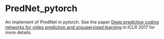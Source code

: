 # PredNet_pytorch

An implement of PredNet in pytorch. See the paper [Deep predictive coding networks for video prediction and unsupervised learning](https://arxiv.org/abs/1605.08104) in ICLR 2017 for more details.